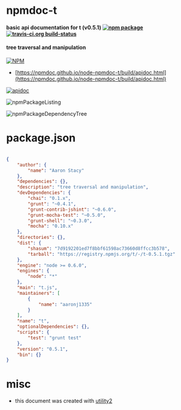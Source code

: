 # npmdoc-t

#### basic api documentation for  t (v0.5.1)  [![npm package](https://img.shields.io/npm/v/npmdoc-t.svg?style=flat-square)](https://www.npmjs.org/package/npmdoc-t) [![travis-ci.org build-status](https://api.travis-ci.org/npmdoc/node-npmdoc-t.svg)](https://travis-ci.org/npmdoc/node-npmdoc-t)

#### tree traversal and manipulation

[![NPM](https://nodei.co/npm/t.png?downloads=true&downloadRank=true&stars=true)](https://www.npmjs.com/package/t)

- [https://npmdoc.github.io/node-npmdoc-t/build/apidoc.html](https://npmdoc.github.io/node-npmdoc-t/build/apidoc.html)

[![apidoc](https://npmdoc.github.io/node-npmdoc-t/build/screenCapture.buildCi.browser.%252Ftmp%252Fbuild%252Fapidoc.html.png)](https://npmdoc.github.io/node-npmdoc-t/build/apidoc.html)

![npmPackageListing](https://npmdoc.github.io/node-npmdoc-t/build/screenCapture.npmPackageListing.svg)

![npmPackageDependencyTree](https://npmdoc.github.io/node-npmdoc-t/build/screenCapture.npmPackageDependencyTree.svg)



# package.json

```json

{
    "author": {
        "name": "Aaron Stacy"
    },
    "dependencies": {},
    "description": "tree traversal and manipulation",
    "devDependencies": {
        "chai": "0.1.x",
        "grunt": "~0.4.1",
        "grunt-contrib-jshint": "~0.6.0",
        "grunt-mocha-test": "~0.5.0",
        "grunt-shell": "~0.3.0",
        "mocha": "0.10.x"
    },
    "directories": {},
    "dist": {
        "shasum": "7d9192201ed7f8bbf61598ac73660d8ffcc3b578",
        "tarball": "https://registry.npmjs.org/t/-/t-0.5.1.tgz"
    },
    "engine": "node >= 0.6.0",
    "engines": {
        "node": "*"
    },
    "main": "t.js",
    "maintainers": [
        {
            "name": "aaronj1335"
        }
    ],
    "name": "t",
    "optionalDependencies": {},
    "scripts": {
        "test": "grunt test"
    },
    "version": "0.5.1",
    "bin": {}
}
```



# misc
- this document was created with [utility2](https://github.com/kaizhu256/node-utility2)
